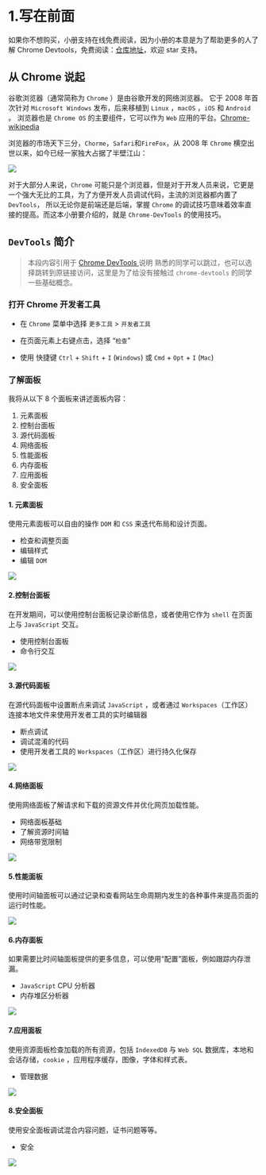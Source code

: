 # 1.写在前面

如果你不想购买，小册支持在线免费阅读，因为小册的本意是为了帮助更多的人了解 Chrome Devtools，免费阅读：[仓库地址](https://github.com/dendoink/FrontendWingman)，欢迎 star 支持。

## 从 Chrome 说起

谷歌浏览器（通常简称为 `Chrome` ）是由谷歌开发的网络浏览器。 它于 2008 年首次针对 `Microsoft Windows` 发布，后来移植到 `Linux` ，`macOS` ，`iOS` 和 `Android` 。 浏览器也是 `Chrome OS` 的主要组件，它可以作为 `Web` 应用的平台。[Chrome-wikipedia](https://en.wikipedia.org/wiki/Google_Chrome)

浏览器的市场天下三分，`Chorme`，`Safari`和`FireFox`，从 2008 年 `Chrome` 横空出世以来，如今已经一家独大占据了半壁江山：

![](./images/688a8800a27a3b7f8f2e456b5dbcb201.webp )

对于大部分人来说，`Chrome` 可能只是个浏览器，但是对于开发人员来说，它更是一个强大无比的工具，为了方便开发人员调试代码，主流的浏览器都内置了 `DevTools`， 所以无论你是前端还是后端，掌握 `Chrome` 的调试技巧意味着效率直接的提高。而这本小册要介绍的，就是 `Chrome-DevTools` 的使用技巧。

## `DevTools` 简介

> 本段内容引用于 [Chrome DevTools ](https://developers.google.com/web/tools/chrome-devtools/#_1) 说明 熟悉的同学可以跳过，也可以选择跳转到原链接访问，这里是为了给没有接触过 `chrome-devtools` 的同学一些基础概念。

### 打开 Chrome 开发者工具

- 在 `Chrome` 菜单中选择 `更多工具` > `开发者工具`

- 在页面元素上右键点击，选择 “`检查`”

- 使用 快捷键 `Ctrl` + `Shift` + `I`  (`Windows`) 或 `Cmd` + `Opt` + `I` (`Mac`)

### 了解面板

我将从以下 8 个面板来讲述面板内容：

1. 元素面板
2. 控制台面板
3. 源代码面板
4. 网络面板
5. 性能面板
6. 内存面板
7. 应用面板
8. 安全面板

#### 1. 元素面板

使用元素面板可以自由的操作 `DOM` 和 `CSS` 来迭代布局和设计页面。

- 检查和调整页面
- 编辑样式
- 编辑 `DOM`

![](./images/2eff01f02a536b5d613d624429356814.webp )

#### 2.控制台面板

在开发期间，可以使用控制台面板记录诊断信息，或者使用它作为 `shell` 在页面上与 `JavaScript` 交互。

- 使用控制台面板
- 命令行交互

![](./images/396d26f9fb6d1430973fa51fd32e8059.webp )

#### 3.源代码面板

在源代码面板中设置断点来调试 `JavaScript` ，或者通过 `Workspaces`（工作区）连接本地文件来使用开发者工具的实时编辑器

- 断点调试
- 调试混淆的代码
- 使用开发者工具的 `Workspaces`（工作区）进行持久化保存

![](./images/09929710bca8b7968928f652a82e5588.webp )

#### 4.网络面板

使用网络面板了解请求和下载的资源文件并优化网页加载性能。

- 网络面板基础
- 了解资源时间轴
- 网络带宽限制

![](./images/4e7f40daf4ecf3ac4e2e8089e7ac1c62.webp )

#### 5.性能面板

使用时间轴面板可以通过记录和查看网站生命周期内发生的各种事件来提高页面的运行时性能。

![](./images/2b01b8c867c0a767b3a3f9467301c280.webp )

#### 6.内存面板

如果需要比时间轴面板提供的更多信息，可以使用“配置”面板，例如跟踪内存泄漏。

- `JavaScript` CPU 分析器
- 内存堆区分析器

![](./images/b5502f3cb47b35588700f8bd39102a78.webp )

#### 7.应用面板

使用资源面板检查加载的所有资源，包括 `IndexedDB` 与 `Web SQL` 数据库，本地和会话存储，`cookie` ，应用程序缓存，图像，字体和样式表。

- 管理数据

![](./images/d473d3bc6cd508f3c188facfa61d7de9.webp )

#### 8.安全面板

使用安全面板调试混合内容问题，证书问题等等。

- 安全

![](./images/ed5b609f06f48eb6580488eb2bfadf57.webp )
